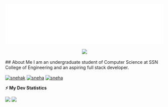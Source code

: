<img src="./heading.svg">
<p align="center"> 
  <img src="https://profile-counter.glitch.me/snehask7/count.svg" />
</p>
## About Me  
I am an undergraduate student of Computer Science at SSN College of Engineering and an aspiring full stack developer. 
<p align="left">
<a href="https://linkedin.com/in/snehak" target="blank"><img align="center" src="https://raw.githubusercontent.com/rahuldkjain/github-profile-readme-generator/neutral-icons/src/images/icons/Social/linked-in-alt.svg" alt="snehak" height="30" width="40" /></a>
<a href="https://fb.com/sneha" target="blank"><img align="center" src="https://raw.githubusercontent.com/rahuldkjain/github-profile-readme-generator/neutral-icons/src/images/icons/Social/facebook.svg" alt="sneha" height="30" width="40" /></a>
<a href="https://instagram.com/sneha" target="blank"><img align="center" src="https://raw.githubusercontent.com/rahuldkjain/github-profile-readme-generator/neutral-icons/src/images/icons/Social/instagram.svg" alt="sneha" height="30" width="40" /></a>
</p>
<b>⚡ My Dev Statistics</b>

<p>
<img height="180em" src="https://github-readme-stats.vercel.app/api?username=snehask7&show_icons=true&hide_border=true&theme=tokyonight" />

<img height="180em" src="https://github-readme-stats.vercel.app/api/top-langs/?username=snehask7&show_icons=true&hide_border=true&layout=compact&langs_count=8&theme=tokyonight"/>
</p>
